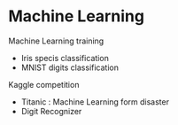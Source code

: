 # Machine Learning

Machine Learning training
  - Iris specis classification
  - MNIST digits classification
  
Kaggle competition
  - Titanic : Machine Learning form disaster
  - Digit Recognizer


